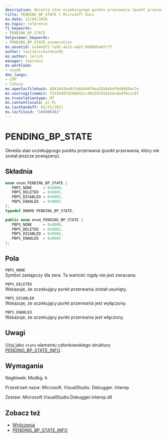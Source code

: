 ```yaml
---
description: Określa stan oczekującego punktu przerwania (punkt przerwania, który nie został jeszcze powiązany).
title: PENDING_BP_STATE | Microsoft Docs
ms.date: 11/04/2016
ms.topic: reference
f1_keywords:
- PENDING_BP_STATE
helpviewer_keywords:
- PENDING_BP_STATE enumeration
ms.assetid: ac04ad72-fa92-4a15-ade2-0d0bbbadfc7f
author: leslierichardson95
ms.author: lerich
manager: jmartens
ms.workload:
- vssdk
dev_langs:
- CPP
- CSharp
ms.openlocfilehash: d041042be92fe68dd6f0ea35bbdb4f6dd6d9ac7e
ms.sourcegitcommit: f2916d8fd296b92cc402597d1d1eecda4f6cccbf
ms.translationtype: MT
ms.contentlocale: pl-PL
ms.lasthandoff: 03/25/2021
ms.locfileid: "105086381"
---
```

# <a name="pending_bp_state"></a>PENDING_BP_STATE
Określa stan oczekującego punktu przerwania (punkt przerwania, który nie został jeszcze powiązany).

## <a name="syntax"></a>Składnia

```cpp
enum enum_PENDING_BP_STATE { 
   PBPS_NONE     = 0x0000,
   PBPS_DELETED  = 0x0001,
   PBPS_DISABLED = 0x0002,
   PBPS_ENABLED  = 0x0003
};
typedef DWORD PENDING_BP_STATE;
```

```csharp
public enum enum_PENDING_BP_STATE { 
   PBPS_NONE     = 0x0000,
   PBPS_DELETED  = 0x0001,
   PBPS_DISABLED = 0x0002,
   PBPS_ENABLED  = 0x0003
};
```

## <a name="fields"></a>Pola
 `PBPS_NONE`\
 Symbol zastępczy dla zera. Ta wartość nigdy nie jest zwracana.

 `PBPS_DELETED`\
 Wskazuje, że oczekujący punkt przerwania został usunięty.

 `PBPS_DISABLED`\
 Wskazuje, że oczekujący punkt przerwania jest wyłączony.

 `PBPS_ENABLED`\
 Wskazuje, że oczekujący punkt przerwania jest włączony.

## <a name="remarks"></a>Uwagi
 Użyj jako `state` elementu członkowskiego struktury [PENDING_BP_STATE_INFO](../../../extensibility/debugger/reference/pending-bp-state-info.md) .

## <a name="requirements"></a>Wymagania
 Nagłówek: Msdbg. h

 Przestrzeń nazw: Microsoft. VisualStudio. Debugger. Interop

 Zestaw: Microsoft.VisualStudio.Debugger.Interop.dll

## <a name="see-also"></a>Zobacz też
- [Wyliczenia](../../../extensibility/debugger/reference/enumerations-visual-studio-debugging.md)
- [PENDING_BP_STATE_INFO](../../../extensibility/debugger/reference/pending-bp-state-info.md)
